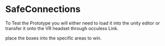 # SafeConnections
To Test the Prototype you will either need to load it into the unity editor or transfer it onto the VR headset through occuless Link. 

place the boxes into the specific areas to win. 